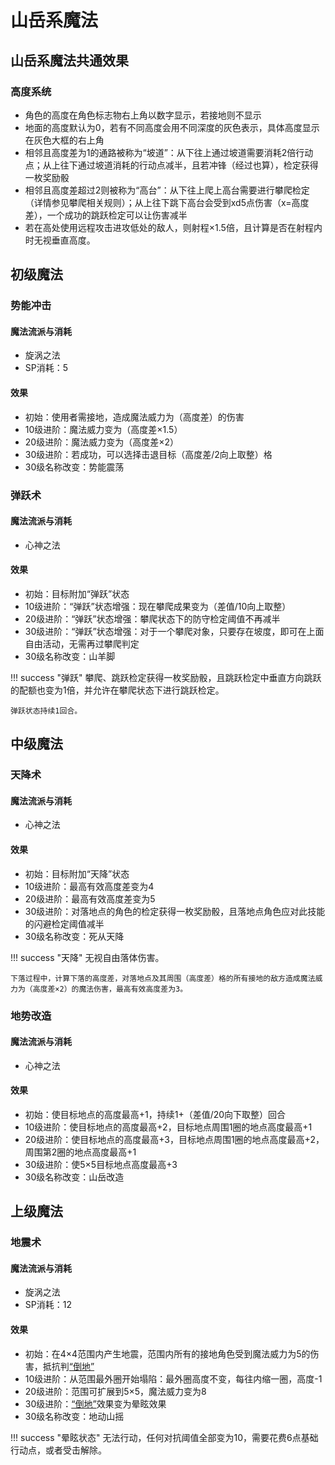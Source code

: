 # 山岳系魔法

## 山岳系魔法共通效果

### 高度系统

* 角色的高度在角色标志物右上角以数字显示，若接地则不显示
* 地面的高度默认为0，若有不同高度会用不同深度的灰色表示，具体高度显示在灰色大框的右上角
* 相邻且高度差为1的通路被称为“坡道”：从下往上通过坡道需要消耗2倍行动点；从上往下通过坡道消耗的行动点减半，且若冲锋（经过也算），检定获得一枚奖励骰
* 相邻且高度差超过2则被称为“高台”：从下往上爬上高台需要进行攀爬检定（详情参见攀爬相关规则）；从上往下跳下高台会受到xd5点伤害（x=高度差），一个成功的跳跃检定可以让伤害减半
* 若在高处使用远程攻击进攻低处的敌人，则射程×1.5倍，且计算是否在射程内时无视垂直高度。

## 初级魔法

### 势能冲击

#### 魔法流派与消耗

* 旋涡之法
* SP消耗：5

#### 效果

* 初始：使用者需接地，造成魔法威力为（高度差）的伤害
* 10级进阶：魔法威力变为（高度差×1.5）
* 20级进阶：魔法威力变为（高度差×2）
* 30级进阶：若成功，可以选择击退目标（高度差/2向上取整）格
* 30级名称改变：势能震荡

### 弹跃术

#### 魔法流派与消耗

* 心神之法

#### 效果

* 初始：目标附加“弹跃”状态
* 10级进阶：“弹跃”状态增强：现在攀爬成果变为（差值/10向上取整）
* 20级进阶：“弹跃”状态增强：攀爬状态下的防守检定阈值不再减半
* 30级进阶：“弹跃”状态增强：对于一个攀爬对象，只要存在坡度，即可在上面自由活动，无需再过攀爬判定
* 30级名称改变：山羊脚

!!! success "弹跃"
    攀爬、跳跃检定获得一枚奖励骰，且跳跃检定中垂直方向跳跃的配额也变为1倍，并允许在攀爬状态下进行跳跃检定。

    弹跃状态持续1回合。

## 中级魔法

### 天降术

#### 魔法流派与消耗

* 心神之法

#### 效果

* 初始：目标附加“天降”状态
* 10级进阶：最高有效高度差变为4
* 20级进阶：最高有效高度差变为5
* 30级进阶：对落地点的角色的检定获得一枚奖励骰，且落地点角色应对此技能的闪避检定阈值减半
* 30级名称改变：死从天降

!!! success "天降"
    无视自由落体伤害。

    下落过程中，计算下落的高度差，对落地点及其周围（高度差）格的所有接地的敌方造成魔法威力为（高度差×2）的魔法伤害，最高有效高度差为3。

### 地势改造

#### 魔法流派与消耗

* 心神之法

#### 效果

* 初始：使目标地点的高度最高+1，持续1+（差值/20向下取整）回合
* 10级进阶：使目标地点的高度最高+2，目标地点周围1圈的地点高度最高+1
* 20级进阶：使目标地点的高度最高+3，目标地点周围1圈的地点高度最高+2，周围第2圈的地点高度最高+1
* 30级进阶：使5×5目标地点高度最高+3
* 30级名称改变：山岳改造

## 上级魔法

### 地震术

#### 魔法流派与消耗

* 旋涡之法
* SP消耗：12

#### 效果

* 初始：在4×4范围内产生地震，范围内所有的接地角色受到魔法威力为5的伤害，抵抗判<a href="../../../status/normal/#倒地" target="_blank">“倒地”</a>
* 10级进阶：从范围最外圈开始塌陷：最外圈高度不变，每往内缩一圈，高度-1
* 20级进阶：范围可扩展到5×5，魔法威力变为8
* 30级进阶：<a href="../../../status/normal/#倒地" target="_blank">“倒地”</a>效果变为晕眩效果
* 30级名称改变：地动山摇

!!! success "晕眩状态"
    无法行动，任何对抗阈值全部变为10，需要花费6点基础行动点，或者受击解除。
